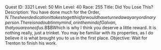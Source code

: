 Quest ID: 3321
Level: 50
Min Level: 40
Race: 255
Title: Did You Lose This?
Description: You have done much for the Order, $N. The sheer dedication it takes to get this far would have turned away any ordinary person. There is no doubt in my mind, or in the mind of Galvan, that you are one of us.$B$BWhich is why I think you deserve a little reward. It is nothing really, just a trinket. You may be familiar with its properties, as I do believe it is what brought you to us in the first place.
Objective: Wait for Trenton to finish his work.
